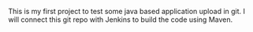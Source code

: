 This is my first project to test some java based application upload in git.
I will connect this git repo with Jenkins to build the code using Maven.
